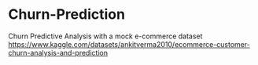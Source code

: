 # Churn-Prediction
Churn Predictive Analysis with a mock e-commerce dataset
https://www.kaggle.com/datasets/ankitverma2010/ecommerce-customer-churn-analysis-and-prediction
